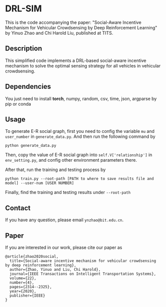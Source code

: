 # DRL-SIM
This is the code accompanying the paper: "Social-Aware Incentive Mechanism for Vehicular Crowdsensing by Deep Reinforcement Learning" by Yinuo Zhao and Chi Harold Liu, published at TITS. 

## Description
This simplified code implements a DRL-based social-aware incentive mechanism to solve the optimal sensing strategy for all vehicles in vehicular crowdsensing. 

## Dependencies

You just need to install **torch**, numpy, random, csv, time, json, argparse by pip or conda

## Usage

To generate E-R social graph, first you need to config the variable `mu` and `user_number` in `generate_data.py`. And then run the following command by

```
python generate_data.py
```

Then, copy the value of E-R social graph into `self.V['relationship']` in `env_setting.py`, and config other environment parameters there. 

After that, run the training and testing process by

```
python train.py --root-path [PATH to where to save results file and model] --user-num [USER NUMBER]
```

Finally, find the training and testing results under `--root-path`

## Contact
If you have any question, please email `ynzhao@bit.edu.cn`.

## Paper

If you are interested in our work, please cite our paper as 
```
@article{zhao2020social,
  title={Social-aware incentive mechanism for vehicular crowdsensing by deep reinforcement learning},
  author={Zhao, Yinuo and Liu, Chi Harold},
  journal={IEEE Transactions on Intelligent Transportation Systems},
  volume={22},
  number={4},
  pages={2314--2325},
  year={2020},
  publisher={IEEE}
}
```
